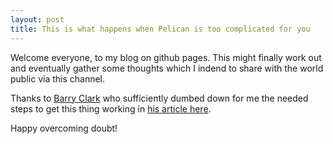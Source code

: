 ```yaml
---
layout: post
title: This is what happens when Pelican is too complicated for you
---
```


Welcome everyone, to my blog on github pages. This might finally work out and eventually gather some thoughts which I indend to share with the world public via this channel.


Thanks to [Barry Clark](https://github.com/barryclark) who sufficiently dumbed down for me the needed steps to get this thing working in [his article here](https://www.smashingmagazine.com/2014/08/build-blog-jekyll-github-pages/).


Happy overcoming doubt!
